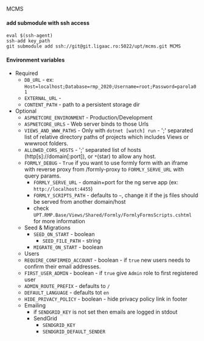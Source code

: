 MCMS


#### add submodule with ssh access
```
eval $(ssh-agent)
ssh-add key_path
git submodule add ssh://git@git.ligaac.ro:5022/upt/mcms.git MCMS
```

#### Environment variables 
  * Required
    * `DB_URL` - ex: `Host=localhost;Database=rmp_2020;Username=root;Password=parola01`
    * `EXTERNAL_URL` -  
    * `CONTENT_PATH` - path to a persistent storage dir
  * Optional
    * `ASPNETCORE_ENVIRONMENT` - Production/Development
    * `ASPNETCORE_URLS` - Web server binds to those Urls
    * `VIEWS_AND_WWW_PATHS` - Only with ``dotnet [watch] run`` - ';' separated list of relative directory paths of projects which includes Views or wwwroot folders.
    * `ALLOWED_CORS_HOSTS` - ';' separated list of hosts (http[s]://domain[:port]), or `*`(star) to allow any host.
    * `FORMLY_DEBUG` - `True` if you want to use formly form with an iframe with reverse proxy from /formly-proxy to `FORMLY_SERVE_URL` with query params.
      * `FORMLY_SERVE_URL` - domain+port for the ng serve app (ex: `http://localhost:4455`)
      * `FORMLY_SCRIPTS_PATH` - defaults to `~`, change it if the js files should be served from another domain/host
      * check `UPT.RMP.Base/Views/Shared/Formly/FormlyFormsScripts.cshtml` for more information
    * Seed & Migrations
        * `SEED_ON_START` - boolean
          * `SEED_FILE_PATH` - string
        * `MIGRATE_ON_START` - boolean
    *  Users
      * `REQUIRE_CONFIRMED_ACCOUNT` - boolean - if `true` new users needs to confirm their email addresses.
      * `FIRST_USER_ADMIN` - boolean - if `true` give `Admin` role to first registered user
    * `ADMIN_ROUTE_PREFIX` - defaults to `/`
    * `DEFAULT_LANGUAGE` - defaults tot `en`
    * `HIDE_PRIVACY_POLICY` - boolean - hide privacy policy link in footer
    * Emailing
        * if `SENDGRID_KEY` is not set then emails are logged in stdout
        * SendGrid
          * `SENDGRID_KEY`
          * `SENDGRID_DEFAULT_SENDER`

